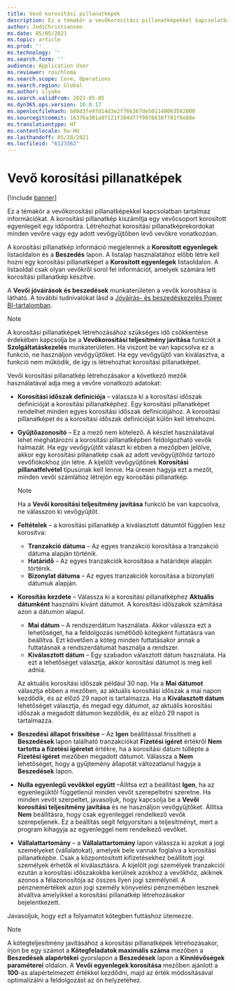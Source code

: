 ```yaml
---
title: Vevő korosítási pillanatképek
description: Ez a témakör a vevőkorosítási pillanatképekkel kapcsolatban tartalmaz információkat. A korosítási pillanatkép kiszámítja egy vevőcsoport korosított egyenlegeit egy időpontra.
author: JodiChristiansen
ms.date: 05/05/2021
ms.topic: article
ms.prod: ''
ms.technology: ''
ms.search.form: ''
audience: Application User
ms.reviewer: roschloma
ms.search.scope: Core, Operations
ms.search.region: Global
ms.author: ilyako
ms.search.validFrom: 2021-05-05
ms.dyn365.ops.version: 10.0.17
ms.openlocfilehash: b88d3fe97d14d3e2f766367de501148063582000
ms.sourcegitcommit: 16376a301a0f121f384d77f9976638f701f8e88e
ms.translationtype: HT
ms.contentlocale: hu-HU
ms.lasthandoff: 05/28/2021
ms.locfileid: "6123362"
---
```

# <a name="customer-aging-snapshots"></a>Vevő korosítási pillanatképek

[!include [banner](../includes/banner.md)]

Ez a témakör a vevőkorosítási pillanatképekkel kapcsolatban tartalmaz információkat. A korosítási pillanatkép kiszámítja egy vevőcsoport korosított egyenlegeit egy időpontra. Létrehozhat korosítási pillanatképrekordokat minden vevőre vagy egy adott vevőgyűjtőben levő vevőkre vonatkozóan.

A korosítási pillanatkép információ megjelennek a **Korosított egyenlegek** listaoldalon és a **Beszedés** lapon. A listalap használatához előbb létre kell hozni egy korosítási pillanatképet a **Korosított egyenlegek** listaoldalon. A listaoldal csak olyan vevőkről sorol fel információt, amelyek számára lett korosítási pillanatkép készítve.

A **Vevői jóváírások és beszedések** munkaterületen a vevők korosítása is látható. A további tudnivalókat lásd a [Jóváírás- és beszedéskezelés Power BI-tartalomban](credit-collections-power-bi.md).

> [!NOTE]
> A korosítási pillanatképek létrehozásához szükséges idő csökkentése érdekében kapcsolja be a **Vevőkorosítási teljesítmény javítása** funkciót a **Szolgáltatáskezelés** munkaterületen. Ha viszont be van kapcsolva ez a funkció, ne használjon vevőgyűjtőket. Ha egy vevőgyűjtő van kiválasztva, a funkció nem működik, de így is létrehozhat korosítási pillanatképet.

Vevői korosítási pillanatkép létrehozásakor a következő mezők használatával adja meg a vevőre vonatkozó adatokat:

- **Korosítási időszak definíciója** – válassza ki a korosítási időszak definícióját a korosítási pillanatképhez. Egy korosítási pillanatképet rendelhet minden egyes korosítási időszak definíciójához. A korosítási pillanatképet és a korosítási időszak definícióját külön kell létrehozni.
- **Gyűjtőazonosító** – Ez a mező nem kötelező. A készlet használatával lehet meghatározni a korosítási pillanatképben feldolgozható vevők halmazát. Ha egy vevőgyűjtőt választ ki ebben a mezőpben jelölve, akkor egy korosítási pillanatkép csak az adott vevőgyűjtőhöz tartozó vevőfiókokhoz jön létre. A kijelölt vevőgyűjtőnek **Korosítási pillanatfelvétel** típusúnak kell lennie. Ha üresen hagyja ezt a mezőt, minden vevői számlához létrejön egy korosítási pillanatkép.

    > [!NOTE]
    > Ha a **Vevői korosítási teljesítmény javítása** funkció be van kapcsolva, ne válasszon ki vevőgyűjtőt.

- **Feltételek** – a korosítási pillanatkép a kiválasztott dátumtól függően lesz korosítva:

    - **Tranzakció dátuma** – Az egyes tranzakció korosítása a tranzakció dátuma alapján történik.
    - **Határidő** – Az egyes tranzakciók korosítása a határideje alapján történik.
    - **Bizonylat dátuma** – Az egyes tranzakciók korosítása a bizonylati dátumuk alapján.

- **Korosítás kezdete** – Válassza ki a korosítási pillanatképhez **Aktuális dátumként** használni kívánt dátumot. A korosítási időszakok számítása azon a dátumon alapul. 

    - **Mai dátum** – A rendszerdátum használata. Akkor válassza ezt a lehetőséget, ha a feldolgozás ismétlődő kötegként futtatásra van beállítva. Ezt követően a köteg minden futtatásakor annak a futtatásnak a rendszerdátumát használja a rendszer.
    - **Kiválasztott dátum** – Egy szabadon választott dátum használata. Ha ezt a lehetőséget választja, akkor korosítási dátumot is meg kell adnia.

    Az aktuális korosítási időszak például 30 nap. Ha a **Mai dátumot** választja ebben a mezőben, az aktuális korosítási időszak a mai napon kezdődik, és az előző 29 napot is tartalmazza. Ha a **Kiválasztott dátum** lehetőséget választja, és megad egy dátumot, az aktuális korosítási időszak a megadott dátumon kezdődik, és az előző 29 napot is tartalmazza.

- **Beszedési állapot frissítése** – Az **Igen** beállítással frissítheti a **Beszedések** lapon található tranzakciókat **Fizetési ígéret** értékről **Nem tartotta a fizetési ígéretet** értékre, ha a korosítási dátum túllépte a **Fizetési ígéret** mezőben megadott dátumot. Válassza a **Nem** lehetőséget, hogy a gyűjtemény állapotát változatlanul hagyja a **Beszedések** lapon.
- **Nulla egyenlegű vevőkkel együtt** –Állítsa ezt a beállítást **Igen**, ha az egyenlegüktől függetlenül minden vevőt szerepeltetni szeretne. Ha minden vevőt szerpeltet, javasoljuk, hogy kapcsolja be a **Vevői korosítási teljesítmény javítása** és ne használjon vevőgyűjtőket. Állítsa **Nem** beállításra, hogy csak egyenleggel rendelkező vevők szerepeljenek. Ez a beállítás segít felgyorsítani a teljesítményt, mert a program kihagyja az egyenleggel nem rendelkező vevőket.
- **Vállalattartomány** – a **Vállalattartomány** lapon válassza ki azokat a jogi személyeket (vállalatokat), amelyek bele vannak foglalva a korosítási pillanatképbe. Csak a központosított kifizetésekhez beállított jogi személyek érhetők el kiválasztásra. A kijelölt jogi személyek tranzakciói ezután a korosítási időszakokba kerülnek azokhoz a vevőkhöz, akiknek azonos a félazonosítója az összes ilyen jogi személynél. A pénznemértékek azon jogi személy könyvelési pénznemében lesznek átváltva amelyikkel a korosítási pillanatkép létrehozásakor bejelentkezett.

Javasoljuk, hogy ezt a folyamatot kötegben futtáshoz ütemezze.

> [!NOTE]
> A kötegteljesítmény javításához a korosítási pillanatképek létrehozásakor, írjon be egy számot a **Kötegfeladatok maximális száma** mezőben a **Beszedések alapértékei** gyorslapon a **Beszedések** lapon a **Kinnlévőségek paraméterei** oldalon. A **Vevői egyenlegek korosítása** mezőben ajánlott a **100**-as alapértelmezett értékkel kezdődni, majd az érték módosításával optimalizálni a feldolgozást az ön helyzetéhez.

